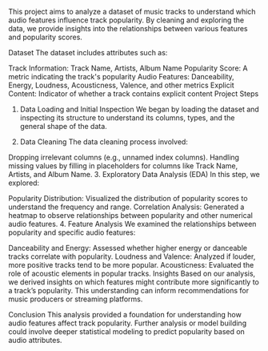 This project aims to analyze a dataset of music tracks to understand which audio features influence track popularity. By cleaning and exploring the data, we provide insights into the relationships between various features and popularity scores.

Dataset
The dataset includes attributes such as:

Track Information: Track Name, Artists, Album Name
Popularity Score: A metric indicating the track's popularity
Audio Features: Danceability, Energy, Loudness, Acousticness, Valence, and other metrics
Explicit Content: Indicator of whether a track contains explicit content
Project Steps
1. Data Loading and Initial Inspection
We began by loading the dataset and inspecting its structure to understand its columns, types, and the general shape of the data.

2. Data Cleaning
The data cleaning process involved:

Dropping irrelevant columns (e.g., unnamed index columns).
Handling missing values by filling in placeholders for columns like Track Name, Artists, and Album Name.
3. Exploratory Data Analysis (EDA)
In this step, we explored:

Popularity Distribution: Visualized the distribution of popularity scores to understand the frequency and range.
Correlation Analysis: Generated a heatmap to observe relationships between popularity and other numerical audio features.
4. Feature Analysis
We examined the relationships between popularity and specific audio features:

Danceability and Energy: Assessed whether higher energy or danceable tracks correlate with popularity.
Loudness and Valence: Analyzed if louder, more positive tracks tend to be more popular.
Acousticness: Evaluated the role of acoustic elements in popular tracks.
Insights
Based on our analysis, we derived insights on which features might contribute more significantly to a track’s popularity. This understanding can inform recommendations for music producers or streaming platforms.

Conclusion
This analysis provided a foundation for understanding how audio features affect track popularity. Further analysis or model building could involve deeper statistical modeling to predict popularity based on audio attributes.

